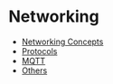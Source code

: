 # Networking

- [Networking Concepts](networking-concepts/readme.md)
- [Protocols](protocols/readme.md)
- [MQTT](mqtt/readme.md)
- [Others](others/readme.md)

